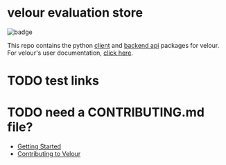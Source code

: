 # velour evaluation store

![badge](https://img.shields.io/endpoint?url=https://gist.githubusercontent.com/ekorman/501428c92df8d0de6805f40fb78b1363/raw/velour-coverage.json)

This repo contains the python [client](client) and [backend api](api) packages for velour. For velour's user documentation, [click here](https://striveworks.github.io/velour/).


# TODO test links
# TODO need a CONTRIBUTING.md file?
- [Getting Started](https://striveworks.github.io/velour/getting_started)
- [Contributing to Velour](https://striveworks.github.io/velour/development)
